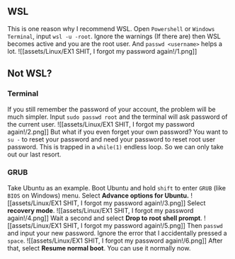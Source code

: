 ## WSL
This is one reason why I recommend WSL. Open `Powershell` or `Windows Terminal`, input `wsl -u -root`. Ignore the warnings (If there are) then WSL becomes active and you are the root user. And `passwd <username>` helps a lot.
![[assets/Linux/EX1 SHIT, I forgot my password again!/1.png]]

## Not WSL?
### Terminal
If you still remember the password of your account, the problem will be much simpler. Input `sudo passwd root` and the terminal will ask password of the current user.
![[assets/Linux/EX1 SHIT, I forgot my password again!/2.png]]
But what if you even forget your own password? You want to `su -`  to reset your password and need your password to reset root user password. This is trapped in a `while(1)` endless loop. So we can only take out our last resort.
### GRUB
Take Ubuntu as an example. Boot Ubuntu and hold `shift` to enter `GRUB` (like `BIOS` on Windows) menu. Select **Advance options for Ubuntu.**
![[assets/Linux/EX1 SHIT, I forgot my password again!/3.png]]
Select **recovery mode**.
![[assets/Linux/EX1 SHIT, I forgot my password again!/4.png]]
Wait a second and select **Drop to root shell prompt**.
![[assets/Linux/EX1 SHIT, I forgot my password again!/5.png]]
Then `passwd` and input your new password. Ignore the error that I accidentally pressed a `space`.
![[assets/Linux/EX1 SHIT, I forgot my password again!/6.png]]
After that, select **Resume normal boot**. You can use it normally now.